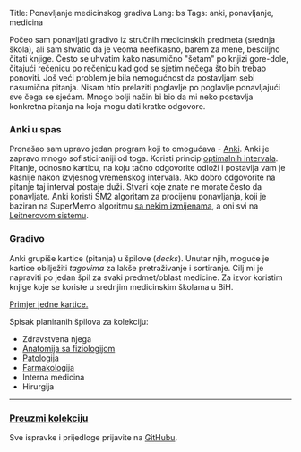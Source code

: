 Title: Ponavljanje medicinskog gradiva
Lang: bs
Tags: anki, ponavljanje, medicina

Počeo sam ponavljati gradivo iz stručnih medicinskih predmeta (srednja škola),
ali sam shvatio da je veoma neefikasno, barem za mene, besciljno čitati
knjige. Često se uhvatim kako nasumično "šetam" po knjizi gore-dole,
čitajući rečenicu po rečenicu kad god se sjetim nečega što bih trebao ponoviti.
Još veći problem je bila nemogućnost da postavljam sebi nasumična pitanja.
Nisam htio prelaziti poglavlje po poglavlje ponavljajući sve čega
se sjećam. Mnogo bolji način bi bio da mi neko postavlja konkretna pitanja
na koja mogu dati kratke odgovore.

### Anki u spas

Pronašao sam upravo jedan program koji to omogućava - [Anki](http://ankisrs.net/).
Anki je zapravo mnogo sofisticiraniji od toga. Koristi princip [optimalnih intervala](https://en.wikipedia.org/wiki/Spaced_repetition).
Pitanje, odnosno karticu, na koju tačno odgovorite odloži i postavlja
vam je kasnije nakon izvjesnog vremenskog intervala. Ako dobro
odgovorite na pitanje taj interval postaje duži. Stvari koje znate ne morate
često da ponavljate. Anki koristi SM2 algoritam za procijenu ponavljanja,
koji je baziran na SuperMemo algoritmu [sa nekim izmijenama](http://ankisrs.net/docs/manual.html#what-algorithm),
a oni svi na [Leitnerovom sistemu](https://en.wikipedia.org/wiki/Leitner_system).

### Gradivo

Anki grupiše kartice (pitanja) u špilove (*decks*). Unutar njih, moguće je
kartice obilježiti *tagovima* za lakše pretraživanje i sortiranje. Cilj
mi je napraviti po jedan špil za svaki predmet/oblast medicine. Za izvor
koristim knjige koje se koriste u srednjim medicinskim školama u BiH.

[Primjer jedne kartice.]({static}/images/anki-primjer.png)

Spisak planiranih špilova za kolekciju:

* Zdravstvena njega
* [Anatomija sa fiziologijom](https://github.com/dglava/anki-medicina/blob/master/anatomija-fiziologija.apkg)
* [Patologija](https://github.com/dglava/anki-medicina/blob/master/patologija.apkg)
* [Farmakologija](https://github.com/dglava/anki-medicina/blob/master/farmakologija.apkg)
* Interna medicina
* Hirurgija

* * *

### [**Preuzmi kolekciju**](https://github.com/dglava/anki-medicina)

Sve ispravke i prijedloge prijavite na [GitHubu](https://github.com/dglava/anki-medicina/issues).

